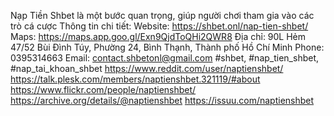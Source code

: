 Nạp Tiền Shbet là một bước quan trọng, giúp người chơi tham gia vào các trò cá cược
Thông tin chi tiết:
Website: https://shbet.onl/nap-tien-shbet/
Maps: https://maps.app.goo.gl/Exn9QjdToQHi2QWR8
Địa chỉ: 90L Hẻm 47/52 Bùi Đình Túy, Phường 24, Bình Thạnh, Thành phố Hồ Chí Minh
Phone: 0395314663
Email: contact.shbetonl@gmail.com
#shbet, #nap_tien_shbet, #nap_tai_khoan_shbet
https://www.reddit.com/user/naptienshbet/
https://talk.plesk.com/members/naptienshbet.321119/#about
https://www.flickr.com/people/naptienshbet/
https://archive.org/details/@naptienshbet
https://issuu.com/naptienshbet
